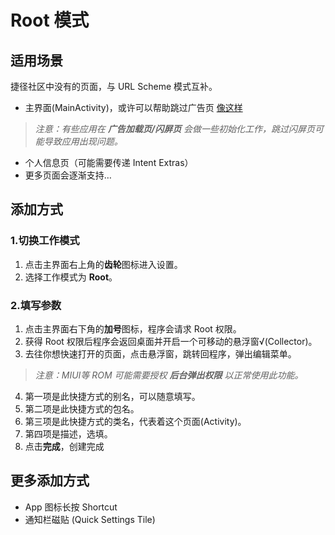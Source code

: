 # Root 模式

## 适用场景
捷径社区中没有的页面，与 URL Scheme 模式互补。
- 主界面(MainActivity)，或许可以帮助跳过广告页  [像这样](anywhere://url?param1=tv.danmaku.bili&param2=.MainActivityV2&param3=0)

> *注意：有些应用在 **广告加载页/闪屏页** 会做一些初始化工作，跳过闪屏页可能导致应用出现问题。*

- 个人信息页（可能需要传递 Intent Extras）
- 更多页面会逐渐支持…

## 添加方式
### 1.切换工作模式
1. 点击主界面右上角的**齿轮**图标进入设置。
2. 选择工作模式为 **Root**。

### 2.填写参数
1. 点击主界面右下角的**加号**图标，程序会请求 Root 权限。
2. 获得 Root 权限后程序会返回桌面并开启一个可移动的悬浮窗√(Collector)。
3. 去往你想快速打开的页面，点击悬浮窗，跳转回程序，弹出编辑菜单。

> *注意：MIUI等 ROM 可能需要授权 **后台弹出权限** 以正常使用此功能。*

4. 第一项是此快捷方式的别名，可以随意填写。
5. 第二项是此快捷方式的包名。
6. 第三项是此快捷方式的类名，代表着这个页面(Activity)。
7. 第四项是描述，选填。
5. 点击**完成**，创建完成

## 更多添加方式
- App 图标长按 Shortcut
- 通知栏磁贴 (Quick Settings Tile)
